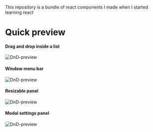 This repository is a bundle of react components I made when I started learning react


# Quick preview

#### Drag and drop inside a list

![DnD-preview](https://github.com/CodyAdam/react-components/blob/master/dnd-list/preview.gif?raw=true)

#### Window menu bar

![DnD-preview](https://github.com/CodyAdam/react-components/blob/master/menu-bar/preview.gif?raw=true)

#### Resizable panel

![DnD-preview](https://github.com/CodyAdam/react-components/blob/master/resizable-panel/preview.gif?raw=true)

#### Modal settings panel

![DnD-preview](https://github.com/CodyAdam/react-components/blob/master/settings-panel/preview.gif?raw=true)